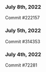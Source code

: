 ### July 8th, 2022

Commit #222157

### July 5th, 2022

Commit #314353


### July 4th, 2022

Commit #72281
